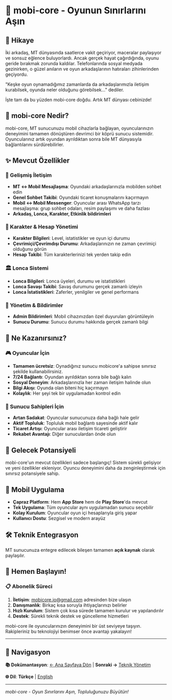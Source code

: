 # 🌟 mobi-core - Oyunun Sınırlarını Aşın

## 📖 Hikaye

İki arkadaş, MT dünyasında saatlerce vakit geçiriyor, maceralar paylaşıyor ve sonsuz eğlence buluyorlardı. Ancak gerçek hayat çağırdığında, oyunu geride bırakmak zorunda kaldılar. Telefonlarında sosyal medyada gezinirken, o güzel anıların ve oyun arkadaşlarının hatıraları zihinlerinden geçiyordu.

"Keşke oyun oynamadığımız zamanlarda da arkadaşlarımızla iletişim kurabilsek, oyunda neler olduğunu görebilsek..." dediler.

İşte tam da bu yüzden mobi-core doğdu. Artık MT dünyası cebinizde!

## 🚀 mobi-core Nedir?

mobi-core, MT sunucunuzu mobil cihazlarla bağlayan, oyuncularınızın deneyimini tamamen dönüştüren devrimci bir köprü sunucu sistemidir. Oyuncularınız artık oyundan ayrıldıktan sonra bile MT dünyasıyla bağlantılarını sürdürebilirler.

## ✨ Mevcut Özellikler

### 💬 Gelişmiş İletişim
- **MT ↔ Mobil Mesajlaşma**: Oyundaki arkadaşlarınızla mobilden sohbet edin
- **Genel Sohbet Takibi**: Oyundaki ticaret konuşmalarını kaçırmayın
- **Mobil ↔ Mobil Messenger**: Oyuncular arası WhatsApp tarzı mesajlaşma: grup sohbet odaları, resim paylaşımı ve daha fazlası
- **Arkadaş, Lonca, Karakter, Etkinlik bildirimleri**

### 👤 Karakter & Hesap Yönetimi
- **Karakter Bilgileri**: Level, istatistikler ve oyun içi durumu
- **Çevrimiçi/Çevrimdışı Durumu**: Arkadaşlarınızın ne zaman çevrimiçi olduğunu görün
- **Hesap Takibi**: Tüm karakterlerinizi tek yerden takip edin

### 🏛️ Lonca Sistemi
- **Lonca Bilgileri**: Lonca üyeleri, durumu ve istatistikleri
- **Lonca Savaşı Takibi**: Savaş durumunu gerçek zamanlı izleyin
- **Lonca İstatistikleri**: Zaferler, yenilgiler ve genel performans

### 🔔 Yönetim & Bildirimler
- **Admin Bildirimleri**: Mobil cihazınızdan özel duyuruları görüntüleyin
- **Sunucu Durumu**: Sunucu durumu hakkında gerçek zamanlı bilgi

## 🎯 Ne Kazanırsınız?

### 🎮 Oyuncular İçin
- **Tamamen ücretsiz**: Oynadığınız sunucu mobicore'a sahipse sınırsız şekilde kullanabilirsiniz.
- **7/24 Bağlantı**: Oyundan ayrıldıktan sonra bile bağlı kalın
- **Sosyal Deneyim**: Arkadaşlarınızla her zaman iletişim halinde olun
- **Bilgi Akışı**: Oyunda olan biteni hiç kaçırmayın
- **Kolaylık**: Her şeyi tek bir uygulamadan kontrol edin

### 🏢 Sunucu Sahipleri İçin
- **Artan Sadakat**: Oyuncular sunucunuza daha bağlı hale gelir
- **Aktif Topluluk**: Topluluk mobil bağlantı sayesinde aktif kalır
- **Ticaret Artışı**: Oyuncular arası iletişim ticareti geliştirir
- **Rekabet Avantajı**: Diğer sunuculardan önde olun

## 🔮 Gelecek Potansiyeli

mobi-core'un mevcut özellikleri sadece başlangıç! Sistem sürekli gelişiyor ve yeni özellikler ekleniyor. Oyuncu deneyimini daha da zenginleştirmek için sınırsız potansiyele sahip.

## 📱 Mobil Uygulama

- **Çapraz Platform**: Hem **App Store** hem de **Play Store**'da mevcut
- **Tek Uygulama**: Tüm oyuncular aynı uygulamadan sunucu seçebilir
- **Kolay Kurulum**: Oyuncular oyun içi hesaplarıyla giriş yapar
- **Kullanıcı Dostu**: Sezgisel ve modern arayüz

## 🛠️ Teknik Entegrasyon

MT sunucunuza entegre edilecek bileşen tamamen **açık kaynak** olarak paylaşılır.

## 🚀 Hemen Başlayın!

### 📋 Abonelik Süreci
1. **İletişim**: mobicore.io@gmail.com adresinden bize ulaşın
2. **Danışmanlık**: Birkaç kısa soruyla ihtiyaçlarınızı belirler
3. **Hızlı Kurulum**: Sistem çok kısa sürede tamamen kurulur ve yapılandırılır
4. **Destek**: Sürekli teknik destek ve güncelleme hizmetleri

mobi-core ile oyuncularınızın deneyimini bir üst seviyeye taşıyın. Rakipleriniz bu teknolojiyi benimser önce avantajı yakalayın!

---

## 📖 Navigasyon

**📚 Dokümantasyon**: [← Ana Sayfaya Dön](../tr.md) | **Sonraki →** [Teknik Yönetim](./tech_tr.md)

**🌐 Dil**: **Türkçe** | [English](./logic_en.md)

---

*mobi-core - Oyun Sınırlarını Aşın, Topluluğunuzu Büyütün!* 